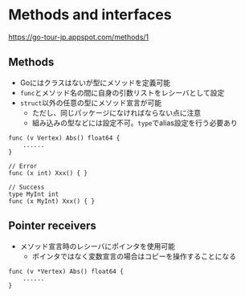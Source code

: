 Methods and interfaces
================

https://go-tour-jp.appspot.com/methods/1

Methods
------------------------

* Goにはクラスはないが型にメソッドを定義可能
* `func`とメソッド名の間に自身の引数リストをレシーバとして設定
* `struct`以外の任意の型にメソッド宣言が可能
  * ただし、同じパッケージになければならない点に注意
  * 組み込みの型などには設定不可。`type`でalias設定を行う必要あり

```golang
func (v Vertex) Abs() float64 {
    ......
}

// Error
func (x int) Xxx() { }

// Success
type MyInt int
func (x MyInt) Xxx() { }
```

Pointer receivers
-------------------------

* メソッド宣言時のレシーバにポインタを使用可能
  * ポインタではなく変数宣言の場合はコピーを操作することになる

```golang
func (v *Vertex) Abs() float64 {
    ......
}
```